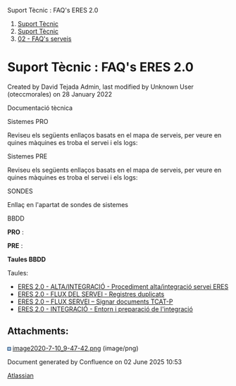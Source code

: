 Suport Tècnic : FAQ's ERES 2.0  

1.  [Suport Tècnic](index.html)
2.  [Suport Tècnic](13893782.html)
3.  [02 - FAQ's serveis](26313393.html)

Suport Tècnic : FAQ's ERES 2.0
==============================

Created by David Tejada Admin, last modified by Unknown User (oteccmorales) on 28 January 2022

Documentació tècnica

Sistemes PRO

Reviseu els següents enllaços basats en el mapa de serveis, per veure en quines màquines es troba el servei i els logs:

  

     

Sistemes PRE

Reviseu els següents enllaços basats en el mapa de serveis, per veure en quines màquines es troba el servei i els logs:

  

     

  

SONDES

Enllaç en l'apartat de sondes de sistemes

BBDD

**PRO** :

  

**PRE** :

  

  

  

**Taules BBDD**

Taules:

*   [ERES 2.0 - ALTA/INTEGRACIÓ - Procediment alta/integració servei ERES](41522371.html)
*   [ERES 2.0 - FLUX DEL SERVEI - Registres duplicats](ERES-2.0---FLUX-DEL-SERVEI---Registres-duplicats_64979555.html)
*   [ERES 2.0 – FLUX SERVEI – Signar documents TCAT-P](41521270.html)
*   [ERES 2.0 - INTEGRACIÓ - Entorn i preparació de l'integració](41522122.html)

Attachments:
------------

![](images/icons/bullet_blue.gif) [image2020-7-10\_9-47-42.png](attachments/41522405/41522406.png) (image/png)  

Document generated by Confluence on 02 June 2025 10:53

[Atlassian](http://www.atlassian.com/)
